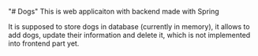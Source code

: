 "# Dogs" 
This is web applicaiton with backend made with Spring

It is supposed to store dogs in database (currently in memory),
it allows to add dogs, update their information and delete it,
which is not implemented into frontend part yet.

